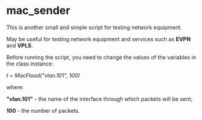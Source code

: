 # mac_sender


This is another small and simple script for testing network equipment.

May be useful for testing network equipment and services such as **EVPN** and **VPLS**.

Before running the script, you need to change the values of the variables in the class instance:

*t = MacFlood("vlan.101", 100)*

where:

**"vlan.101"** - the name of the interface through which packets will be sent;

**100** - the number of packets.
